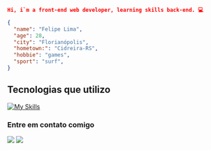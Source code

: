 ```json
Hi, i`m a front-end web developer, learning skills back-end. 💻

{
  "name": "Felipe Lima",
  "age": 28,
  "city": "Florianópolis",
  "hometown:": "Cidreira-RS",
  "hobbie": "games",
  "sport": "surf",
} 
```

## Tecnologias que utilizo
[![My Skills](https://skillicons.dev/icons?i=js,html,css,ts,nodejs,mysql,sqlite,react,express)](https://skillicons.dev)

  <h3>Entre em contato comigo</h3>
  <a href="https://linkedin.com/in/felipelimars" target="_blank"><img src="https://img.shields.io/badge/LinkedIn-0077B5?style=for-the-badge&logo=linkedin&logoColor=white" target="_blank"></a> 
  <a href="https://instagram.com/felipelimars" target="_blank"><img src="https://img.shields.io/badge/-Instagram-%23E4405F?style=for-the-badge&logo=instagram&logoColor=white" target="_blank"></a> 
</div>
